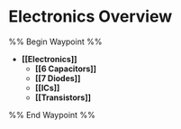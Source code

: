 # Electronics Overview

%% Begin Waypoint %%
- **[[Electronics]]**
	- **[[6 Capacitors]]**
	- **[[7 Diodes]]**
	- **[[ICs]]**
	- **[[Transistors]]**

%% End Waypoint %%
